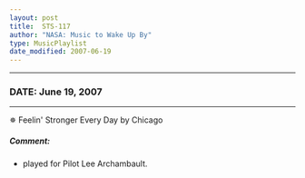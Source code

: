```yaml
---
layout: post
title:  STS-117
author: "NASA: Music to Wake Up By"
type: MusicPlaylist
date_modified: 2007-06-19
---
```


----
### DATE: June 19, 2007
----
✵ Feelin' Stronger Every Day by Chicago

##### Comment:
* played for Pilot Lee Archambault.
